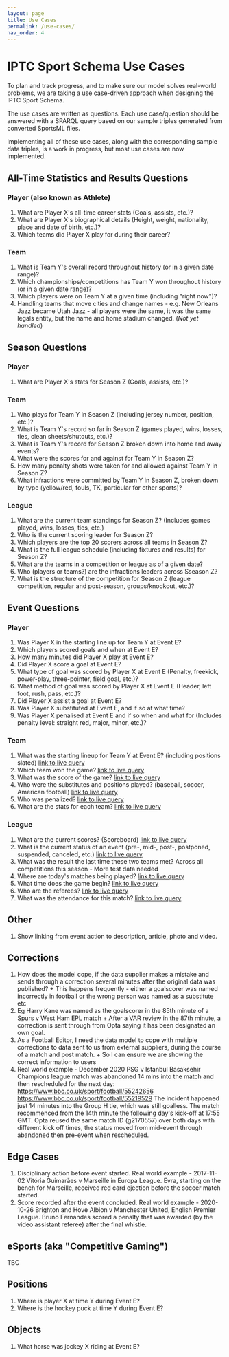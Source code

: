```yaml
---
layout: page
title: Use Cases
permalink: /use-cases/
nav_order: 4
---
```

# IPTC Sport Schema Use Cases

To plan and track progress, and to make sure our model solves real-world problems, we are taking a use case-driven approach when
designing the IPTC Sport Schema.

The use cases are written as questions. Each use case/question should be answered with a SPARQL query based on our sample triples generated from converted SportsML files. 

Implementing all of these use cases, along with the corresponding sample data triples, is a work in progress, but most use cases are now implemented.

## All-Time Statistics and Results Questions

### Player (also known as Athlete)
1. What are Player X's all-time career stats (Goals, assists, etc.)?
1. What are Player X's biographical details (Height, weight, nationality, place and date of birth, etc.)?
1. Which teams did Player X play for during their career?

### Team
1. What is Team Y's overall record throughout history (or in a given date range)?
1. Which championships/competitions has Team Y won throughout history (or in a given date range)?
1. Which players were on Team Y at a given time (including "right now")?
1. Handling teams that move cities and change names - e.g. New Orleans Jazz became Utah Jazz - all players were the same, it was the same legals entity, but the name and home stadium changed. (*Not yet handled*)

## Season Questions 

### Player
1. What are Player X's stats for Season Z (Goals, assists, etc.)?

### Team
1. Who plays for Team Y in Season Z (including jersey number, position, etc.)?
1. What is Team Y's record so far in Season Z (games played, wins, losses, ties, clean sheets/shutouts, etc.)?
1. What is Team Y's record for Season Z broken down into home and away events?
1. What were the scores for and against for Team Y in Season Z?
1. How many penalty shots were taken for and allowed against Team Y in Season Z?
1. What infractions were committed by Team Y in Season Z, broken down by type (yellow/red, fouls, TK, particular for other sports)?

### League
1. What are the current team standings for Season Z? (Includes games played, wins, losses, ties, etc.)
1. Who is the current scoring leader for Season Z?
1. Which players are the top 20 scorers across all teams in Season Z?
1. What is the full league schedule (including fixtures and results) for Season Z?
1. What are the teams in a competition or league as of a given date?
1. Who (players or teams?) are the infractions leaders across Sseason Z?
1. What is the structure of the competition for Season Z (league competition, regular and post-season, groups/knockout, etc.)?

## Event Questions 

### Player
1. Was Player X in the starting line up for Team Y at Event E?
1. Which players scored goals and when at Event E?
1. How many minutes did Player X play at Event E?
1. Did Player X score a goal at Event E?
1. What type of goal was scored by Player X at Event E (Penalty, freekick, power-play, three-pointer, field goal, etc.)?
1. What method of goal was scored by Player X at Event E (Header, left foot, rush, pass, etc.)?
1. Did Player X assist a goal at Event E?
1. Was Player X substituted at Event E, and if so at what time?
1. Was Player X penalised at Event E and if so when and what for (Includes penalty level: straight red, major, minor, etc.)?

### Team
1. What was the starting lineup for Team Y at Event E? (including positions slated)
[link to live query](http://sport.iptc.org/dataset.html?tab=query&ds=/sport#query=%23+Use+case%3A+Event+%2F+Team+%2F+1.+What+is+the+starting+lineup%3F+(including+position+slated)%0A%23+https%3A%2F%2Fgithub.com%2Fiptc%2Fsport-model%2Fwiki%2FUse-Cases%0A%0APREFIX+rdf%3A++%3Chttp%3A%2F%2Fwww.w3.org%2F1999%2F02%2F22-rdf-syntax-ns%23%3E%0APREFIX+rdfs%3A++%3Chttp%3A%2F%2Fwww.w3.org%2F2000%2F01%2Frdf-schema%23%3E%0APREFIX+sport%3A+%3Chttps%3A%2F%2Fsportschema.org%2Fontologies%2Fmain%2F%3E%0APREFIX+spstat%3A+%3Chttps%3A%2F%2Fsportschema.org%2Fontologies%2Fcorestatistics%2F%3E%0APREFIX+spsocpos%3A+%3Chttp%3A%2F%2Fcv.iptc.org%2Fnewscodes%2Fspsocpos%2F%3E%0A%0ASELECT+%3FteamName+%3FplayerName+%3FeventPosition%0AWHERE+%7B%0A++++%3Fevent+rdf%3Atype+sport%3AEvent+%3B%0A+++++++++++rdfs%3Alabel+%3FeventName+%3B%0A+++++++++++sport%3Aparticipation+%3FteamParticipation+%3B%0A+++++++++++sport%3Aparticipation+%3FindividualParticipation+.%0A++++%3FteamParticipation+rdf%3Atype+sport%3ATeamParticipation+%3B%0A+++++++++++++++++++sport%3AparticipationBy+%3Fteam+.%0A++++%3Fteam+rdf%3Atype+sport%3ATeam+%3B%0A++++++++++rdfs%3Alabel+%3FteamName+.%0A++++%3FplayerMembership+rdf%3Atype+sport%3AIndividualMembership+%3B%0A++++++++++++sport%3Amember+%3Fplayer+%3B%0A++++++++++++sport%3AmembershipOf+%3Fteam+.%0A++++%3FindividualParticipation+rdf%3Atype+sport%3AIndividualParticipation+%3B%0A+++++++++++++++++++++sport%3AparticipationBy+%3Fplayer+%3B%0A+++++++++++++++++++++sport%3AplayerStatus+%3Chttp%3A%2F%2Fcv.iptc.org%2Fnewscodes%2Fspplayerstatus%2Fstarter%3E+%3B%0A+++++++++++++++++++++sport%3ApositionEvent+%3FeventPosition+.%0A++++%3Fplayer+rdf%3Atype+sport%3AAthlete+%3B%0A++++++++++++rdfs%3Alabel+%3FplayerName+.%0A++++FILTER+(%3Fevent+%3D+%3Chttp%3A%2F%2Fexample.com%2FEvent%2FE2128610%3E)%0A%7D%0AORDER+BY+%3FteamName+%3FplayerName%0A)
1. Which team won the game?
[link to live query](http://sport.iptc.org/dataset.html?tab=query&ds=/sport#query=prefix+rdf%3A+%3Chttp%3A%2F%2Fwww.w3.org%2F1999%2F02%2F22-rdf-syntax-ns%23%3E%0Aprefix+rdfs%3A+%3Chttp%3A%2F%2Fwww.w3.org%2F2000%2F01%2Frdf-schema%23%3E%0Aprefix+sport%3A+%3Chttp%3A%2F%2Fwww.iptc.org%2Fontologies%2FSport%2F%3E%0Aprefix+spstat%3A+%3Chttp%3A%2F%2Fcv.iptc.org%2Fnewscodes%2Fspstat%2F%3E%0Aprefix+spsocpos%3A+%3Cundefined%3E%0A%0A%23+Use+case%3A+Event+%2F+Team+%2F+1.+What+is+the+starting+lineup%3F+(including+position+slated)%0A%23+https%3A%2F%2Fgithub.com%2Fiptc%2Fsport-model%2Fwiki%2FUse-Cases%0ASELECT+%3FteamName+%3FplayerName+%3FplayerPos%0AWHERE+%7B+%0A++++%3Fevent+rdf%3Atype+sport%3AEvent+%3B%0A+++++++++++sport%3Aparticipation+%3Fplayerperf+.%0A++++%3Fplayerperf+sport%3AparticipationBy+%3Fplayer+%3B%0A++++++++++++++++rdf%3Atype+sport%3AIndividualParticipation+.%0A++++%3Fplayer+rdfs%3Alabel+%3FplayerName+%3B+%0A++++++++++++rdf%3Atype+sport%3AAthlete+.+%0A++++%3Fplayerperf+sport%3Astatus+%3Chttp%3A%2F%2Fcv.iptc.org%2Fnewscodes%2Fspperstatus%2Fstarter%3E+.%0A++++%3Fteam+sport%3Amembership+%3Fmembers+.+%0A++++%3Fmembers+sport%3AmembershipBy+%3Fplayer+%3B%0A+++++++++++++sport%3ApositionRegular+%3FplayerPos+%3B%0A+++++++++++++sport%3AmembershipOf+%3Fteam+.%0A++++%3Fteam+rdf%3Atype+sport%3ATeam+%3B%0A++++++++++rdfs%3Alabel+%3FteamName+.%0A%7D%0AORDER+BY+%3FteamName+%3FplayerName)
1. What was the score of the game? [link to live query](http://sport.iptc.org/dataset.html?tab=query&ds=/sport#query=%23+Use+case%3A+Event+%2F+Team+%2F+What+was+the+score+of+the+game%3F%0A%23+https%3A%2F%2Fgithub.com%2Fiptc%2Fsport-model%2Fwiki%2FUse-Cases%0A%0APREFIX+rdf%3A++%3Chttp%3A%2F%2Fwww.w3.org%2F1999%2F02%2F22-rdf-syntax-ns%23%3E%0APREFIX+rdfs%3A++%3Chttp%3A%2F%2Fwww.w3.org%2F2000%2F01%2Frdf-schema%23%3E%0APREFIX+sport%3A+%3Chttps%3A%2F%2Fsportschema.org%2Fontologies%2Fmain%2F%3E%0A%0ASELECT+%3FteamName+%3Fscore%0AWHERE+%7B%0A++++%3Fevent+rdf%3Atype+sport%3AEvent+%3B%0A+++++++++++sport%3Aparticipation+%3FteamParticipation+.%0A++++%3FteamParticipation+rdf%3Atype+sport%3ATeamParticipation+%3B%0A+++++++++++++++++++++++sport%3AparticipationBy+%3Fteam+%3B%0A+++++++++++++++++++++++sport%3Ascore+%3Fscore+.%0A++++%3Fteam+rdf%3Atype+sport%3ATeam+%3B%0A++++++++++rdfs%3Alabel+%3FteamName+.%0A++++FILTER+(%3Fevent+%3D+%3Chttp%3A%2F%2Fexample.com%2FEvent%2FE2128468%3E)%0A%7D%0A)
1. Who were the substitutes and positions played? (baseball, soccer, American football) [link to live query](http://sport.iptc.org/dataset.html?tab=query&ds=/sport#query=prefix+rdf%3A+%3Chttp%3A%2F%2Fwww.w3.org%2F1999%2F02%2F22-rdf-syntax-ns%23%3E%0Aprefix+rdfs%3A+%3Chttp%3A%2F%2Fwww.w3.org%2F2000%2F01%2Frdf-schema%23%3E%0Aprefix+sport%3A+%3Chttp%3A%2F%2Fwww.iptc.org%2Fontologies%2FSport%2F%3E%0Aprefix+spstat%3A+%3Chttp%3A%2F%2Fcv.iptc.org%2Fnewscodes%2Fspstat%2F%3E%0Aprefix+spsocpos%3A+%3Cundefined%3E%0A%0A%23+Use+case%3A+Event+%2F+Team+%2F+1.+What+is+the+starting+lineup%3F+(including+position+slated)%0A%23+https%3A%2F%2Fgithub.com%2Fiptc%2Fsport-model%2Fwiki%2FUse-Cases%0ASELECT+%3FteamName+%3FplayerName+%3FplayerPos%0AWHERE+%7B+%0A++++%3Fevent+rdf%3Atype+sport%3AEvent+%3B%0A+++++++++++sport%3Aparticipation+%3Fplayerperf+.%0A++++%3Fplayerperf+sport%3AparticipationBy+%3Fplayer+%3B%0A++++++++++++++++rdf%3Atype+sport%3AIndividualParticipation+.%0A++++%3Fplayer+rdfs%3Alabel+%3FplayerName+%3B+%0A++++++++++++rdf%3Atype+sport%3AAthlete+.+%0A++++%3Fplayerperf+sport%3Astatus+%3Chttp%3A%2F%2Fcv.iptc.org%2Fnewscodes%2Fspperstatus%2Fstarter%3E+.%0A++++%3Fteam+sport%3Amembership+%3Fmembers+.+%0A++++%3Fmembers+sport%3AmembershipBy+%3Fplayer+%3B%0A+++++++++++++sport%3ApositionRegular+%3FplayerPos+%3B%0A+++++++++++++sport%3AmembershipOf+%3Fteam+.%0A++++%3Fteam+rdf%3Atype+sport%3ATeam+%3B%0A++++++++++rdfs%3Alabel+%3FteamName+.%0A%7D%0AORDER+BY+%3FteamName+%3FplayerName)
1. Who was penalized? [link to live query](http://sport.iptc.org/dataset.html?tab=query&ds=/sport#query=prefix+rdf%3A+%3Chttp%3A%2F%2Fwww.w3.org%2F1999%2F02%2F22-rdf-syntax-ns%23%3E%0Aprefix+rdfs%3A+%3Chttp%3A%2F%2Fwww.w3.org%2F2000%2F01%2Frdf-schema%23%3E%0Aprefix+sport%3A+%3Chttp%3A%2F%2Fwww.iptc.org%2Fontologies%2FSport%2F%3E%0Aprefix+spstat%3A+%3Chttp%3A%2F%2Fcv.iptc.org%2Fnewscodes%2Fspstat%2F%3E%0Aprefix+spsocpos%3A+%3Cundefined%3E%0A%0A%23+Use+case%3A+Event+%2F+Team+%2F+1.+What+is+the+starting+lineup%3F+(including+position+slated)%0A%23+https%3A%2F%2Fgithub.com%2Fiptc%2Fsport-model%2Fwiki%2FUse-Cases%0ASELECT+%3FteamName+%3FplayerName+%3FplayerPos%0AWHERE+%7B+%0A++++%3Fevent+rdf%3Atype+sport%3AEvent+%3B%0A+++++++++++sport%3Aparticipation+%3Fplayerperf+.%0A++++%3Fplayerperf+sport%3AparticipationBy+%3Fplayer+%3B%0A++++++++++++++++rdf%3Atype+sport%3AIndividualParticipation+.%0A++++%3Fplayer+rdfs%3Alabel+%3FplayerName+%3B+%0A++++++++++++rdf%3Atype+sport%3AAthlete+.+%0A++++%3Fplayerperf+sport%3Astatus+%3Chttp%3A%2F%2Fcv.iptc.org%2Fnewscodes%2Fspperstatus%2Fstarter%3E+.%0A++++%3Fteam+sport%3Amembership+%3Fmembers+.+%0A++++%3Fmembers+sport%3AmembershipBy+%3Fplayer+%3B%0A+++++++++++++sport%3ApositionRegular+%3FplayerPos+%3B%0A+++++++++++++sport%3AmembershipOf+%3Fteam+.%0A++++%3Fteam+rdf%3Atype+sport%3ATeam+%3B%0A++++++++++rdfs%3Alabel+%3FteamName+.%0A%7D%0AORDER+BY+%3FteamName+%3FplayerName)
1. What are the stats for each team? [link to live query](http://sport.iptc.org/dataset.html?tab=query&ds=/sport#query=prefix+rdf%3A+%3Chttp%3A%2F%2Fwww.w3.org%2F1999%2F02%2F22-rdf-syntax-ns%23%3E%0Aprefix+rdfs%3A+%3Chttp%3A%2F%2Fwww.w3.org%2F2000%2F01%2Frdf-schema%23%3E%0Aprefix+sport%3A+%3Chttp%3A%2F%2Fwww.iptc.org%2Fontologies%2FSport%2F%3E%0Aprefix+spstat%3A+%3Chttp%3A%2F%2Fcv.iptc.org%2Fnewscodes%2Fspstat%2F%3E%0Aprefix+spsocpos%3A+%3Cundefined%3E%0A%0A%23+Use+case%3A+Event+%2F+Team+%2F+1.+What+is+the+starting+lineup%3F+(including+position+slated)%0A%23+https%3A%2F%2Fgithub.com%2Fiptc%2Fsport-model%2Fwiki%2FUse-Cases%0ASELECT+%3FteamName+%3FplayerName+%3FplayerPos%0AWHERE+%7B+%0A++++%3Fevent+rdf%3Atype+sport%3AEvent+%3B%0A+++++++++++sport%3Aparticipation+%3Fplayerperf+.%0A++++%3Fplayerperf+sport%3AparticipationBy+%3Fplayer+%3B%0A++++++++++++++++rdf%3Atype+sport%3AIndividualParticipation+.%0A++++%3Fplayer+rdfs%3Alabel+%3FplayerName+%3B+%0A++++++++++++rdf%3Atype+sport%3AAthlete+.+%0A++++%3Fplayerperf+sport%3Astatus+%3Chttp%3A%2F%2Fcv.iptc.org%2Fnewscodes%2Fspperstatus%2Fstarter%3E+.%0A++++%3Fteam+sport%3Amembership+%3Fmembers+.+%0A++++%3Fmembers+sport%3AmembershipBy+%3Fplayer+%3B%0A+++++++++++++sport%3ApositionRegular+%3FplayerPos+%3B%0A+++++++++++++sport%3AmembershipOf+%3Fteam+.%0A++++%3Fteam+rdf%3Atype+sport%3ATeam+%3B%0A++++++++++rdfs%3Alabel+%3FteamName+.%0A%7D%0AORDER+BY+%3FteamName+%3FplayerName)

### League
1. What are the current scores? (Scoreboard) [link to live query](http://sport.iptc.org/dataset.html?tab=query&ds=/sport#query=prefix+rdf%3A+%3Chttp%3A%2F%2Fwww.w3.org%2F1999%2F02%2F22-rdf-syntax-ns%23%3E%0Aprefix+rdfs%3A+%3Chttp%3A%2F%2Fwww.w3.org%2F2000%2F01%2Frdf-schema%23%3E%0Aprefix+sport%3A+%3Chttp%3A%2F%2Fwww.iptc.org%2Fontologies%2FSport%2F%3E%0Aprefix+spstat%3A+%3Chttp%3A%2F%2Fcv.iptc.org%2Fnewscodes%2Fspstat%2F%3E%0Aprefix+xsd%3A+%3Chttp%3A%2F%2Fwww.w3.org%2F2001%2FXMLSchema%23%3E%0A%0A%23+Use+case%3A+Event+%2F+League+%2F+1.+What+are+the+current+scores%3F+(Scoreboard)%0A%23+https%3A%2F%2Fgithub.com%2Fiptc%2Fsport-model%2Fwiki%2FUse-Cases%0A+%0ASELECT+(CONCAT(STR(YEAR(%3Fdate))%2C%22-%22%2CSTR(MONTH(%3Fdate))%2C%22-%22%2CSTR(DAY(%3Fdate)))+as+%3FdisplayDate)%0A+++++++(CONCAT(STR(HOURS(%3Fdate))%2C%22%3A%22%2CSTR(MINUTES(%3Fdate)))+as+%3FdisplayTime)%0A+++++++(CONCAT(%3FhomeTeamName%2C%22+v+%22%2C%3FawayTeamName)+as+%3Fmatch)%0A+++++++%3FhomeTeamScore+%3FawayTeamScore%0AWHERE%0A%7B%0A++++%3Fevent+rdf%3Atype+sport%3AEvent+.%0A++++%3Fevent+sport%3AstartDate+%3Fdate+.%0A++++%3Fevent+sport%3Aparticipation+%3FhomeTeamParticipation+.%0A++++%3FhomeTeamParticipation+rdf%3Atype+sport%3ATeamParticipation+.%0A++++%3FhomeTeamParticipation+sport%3AparticipationBy+%3FhomeTeam+.%0A++++%3FhomeTeamParticipation+sport%3Aalignment+%22home%22+.%0A++++%3FhomeTeamParticipation+spstat%3Ascore+%3FhomeTeamScore+.%0A++++%3FhomeTeam+rdf%3Atype+sport%3ATeam+.%0A++++%3FhomeTeam+rdfs%3Alabel+%3FhomeTeamName+.%0A++++%3Fevent+sport%3Aparticipation+%3FawayTeamParticipation+.%0A++++%3FawayTeamParticipation+rdf%3Atype+sport%3ATeamParticipation+.%0A++++%3FawayTeamParticipation+sport%3AparticipationBy+%3FawayTeam+.%0A++++%3FawayTeamParticipation+sport%3Aalignment+%22away%22+.%0A++++%3FawayTeamParticipation+spstat%3Ascore+%3FawayTeamScore+.%0A++++%3FawayTeam+rdf%3Atype+sport%3ATeam+.%0A++++%3FawayTeam+rdfs%3Alabel+%3FawayTeamName+.%0A++++%3Fevent+sport%3Asite+%3Fsite+.%0A++++%3Fsite+rdf%3Atype+sport%3ASite+.%0A++++%3Fsite+rdfs%3Alabel+%3FsiteName+.%0A++++FILTER+(+%3Fdate+%3E+%222021-02-15T00%3A00%3A00Z%22%5E%5Exsd%3AdateTime+)%0A++++FILTER+(+%3Fdate+%3C+%222021-02-16T00%3A00%3A00Z%22%5E%5Exsd%3AdateTime+)%0A%7D%0A)
1. What is the current status of an event (pre-, mid-, post-, postponed, suspended, canceled, etc.) [link to live query](http://sport.iptc.org/dataset.html?tab=query&ds=/sport#query=prefix+rdf%3A+%3Chttp%3A%2F%2Fwww.w3.org%2F1999%2F02%2F22-rdf-syntax-ns%23%3E%0Aprefix+rdfs%3A+%3Chttp%3A%2F%2Fwww.w3.org%2F2000%2F01%2Frdf-schema%23%3E%0Aprefix+sport%3A+%3Chttp%3A%2F%2Fwww.iptc.org%2Fontologies%2FSport%2F%3E%0Aprefix+spstat%3A+%3Chttp%3A%2F%2Fcv.iptc.org%2Fnewscodes%2Fspstat%2F%3E%0Aprefix+xsd%3A+%3Chttp%3A%2F%2Fwww.w3.org%2F2001%2FXMLSchema%23%3E%0A%0A%23+Use+case%3A+Event+%2F+League+%2F+2.+What+is+the+current+status+of+an+event+(pre-%2C+mid-%2C+post-%2C+postponed%2C+suspended%2C+canceled%2C+etc.)%0A%23+https%3A%2F%2Fgithub.com%2Fiptc%2Fsport-model%2Fwiki%2FUse-Cases%0ASELECT+(CONCAT(STR(YEAR(%3Fdate))%2C%22-%22%2CSTR(MONTH(%3Fdate))%2C%22-%22%2CSTR(DAY(%3Fdate)))+as+%3FdisplayDate)%0A+++++++(CONCAT(STR(HOURS(%3Fdate))%2C%22%3A%22%2CSTR(MINUTES(%3Fdate)))+as+%3FdisplayTime)%0A+++++++(CONCAT(%3FhomeTeamName%2C%22+v+%22%2C%3FawayTeamName)+as+%3Fmatch)%0A+++++++%3Fstatus%0AWHERE%0A%7B%0A++++%3Fevent+rdf%3Atype+sport%3AEvent+.%0A++++%3Fevent+sport%3AstartDate+%3Fdate+.%0A++++%3Fevent+sport%3Aparticipation+%3FhomeTeamParticipation+.%0A++++%3FhomeTeamParticipation+rdf%3Atype+sport%3ATeamParticipation+.%0A++++%3FhomeTeamParticipation+sport%3AparticipationBy+%3FhomeTeam+.%0A++++%3FhomeTeamParticipation+sport%3Aalignment+%22home%22+.%0A++++%3FhomeTeamParticipation+spstat%3Ascore+%3FhomeTeamScore+.%0A++++%3FhomeTeam+rdf%3Atype+sport%3ATeam+.%0A++++%3FhomeTeam+rdfs%3Alabel+%3FhomeTeamName+.%0A++++%3Fevent+sport%3Aparticipation+%3FawayTeamParticipation+.%0A++++%3FawayTeamParticipation+rdf%3Atype+sport%3ATeamParticipation+.%0A++++%3FawayTeamParticipation+sport%3AparticipationBy+%3FawayTeam+.%0A++++%3FawayTeamParticipation+sport%3Aalignment+%22away%22+.%0A++++%3FawayTeamParticipation+spstat%3Ascore+%3FawayTeamScore+.%0A++++%3FawayTeam+rdf%3Atype+sport%3ATeam+.%0A++++%3FawayTeam+rdfs%3Alabel+%3FawayTeamName+.%0A++++%3Fevent+sport%3AeventStatus+%3Fstatus+.%0A++++FILTER+(+%3Fdate+%3E+%222021-04-25T00%3A00%3A00Z%22%5E%5Exsd%3AdateTime+)%0A++++FILTER+(+%3Fdate+%3C+%222021-04-26T00%3A00%3A00Z%22%5E%5Exsd%3AdateTime+)%0A%7D%0AORDER+BY+%3FdisplayDate+%3FdisplayTime%0A)
1. What was the result the last time these two teams met? Across all competitions this season - More test data needed
1. Where are today's matches being played? [link to live query](http://sport.iptc.org/dataset.html?tab=query&ds=/sport#query=prefix+rdf%3A+%3Chttp%3A%2F%2Fwww.w3.org%2F1999%2F02%2F22-rdf-syntax-ns%23%3E%0Aprefix+rdfs%3A+%3Chttp%3A%2F%2Fwww.w3.org%2F2000%2F01%2Frdf-schema%23%3E%0Aprefix+sport%3A+%3Chttp%3A%2F%2Fwww.iptc.org%2Fontologies%2FSport%2F%3E%0Aprefix+xsd%3A+%3Chttp%3A%2F%2Fwww.w3.org%2F2001%2FXMLSchema%23%3E%0A%0A%23+Use+case%3A+Event+%2F+League+%2F+4.+Where+are+today's+matches+being+played%3F%0A%23+https%3A%2F%2Fgithub.com%2Fiptc%2Fsport-model%2Fwiki%2FUse-Cases%0ASELECT+(CONCAT(STR(YEAR(%3Fdate))%2C%22-%22%2CSTR(MONTH(%3Fdate))%2C%22-%22%2CSTR(DAY(%3Fdate)))+as+%3FdisplayDate)%0A+++++++(CONCAT(STR(HOURS(%3Fdate))%2C%22%3A%22%2CSTR(MINUTES(%3Fdate)))+as+%3FdisplayTime)+%0A+++++++(CONCAT(%3FhomeTeamName%2C%22+v+%22%2C%3FawayTeamName)+as+%3Fmatch)+%0A+++++++%3FsiteName%0AWHERE++%0A%7B%0A++++%3Fevent+rdf%3Atype+sport%3AEvent+.%0A++++%3Fevent+sport%3AstartDate+%3Fdate+.%0A++++%3Fevent+sport%3Aparticipation+%3FhomeTeamParticipation+.%0A++++%3FhomeTeamParticipation+rdf%3Atype+sport%3ATeamParticipation+.%0A++++%3FhomeTeamParticipation+sport%3AparticipationBy+%3FhomeTeam+.%0A++++%3FhomeTeamParticipation+sport%3Aalignment+%22home%22+.%0A++++%3FhomeTeam+rdf%3Atype+sport%3ATeam+.%0A++++%3FhomeTeam+rdfs%3Alabel+%3FhomeTeamName+.%0A++++%3Fevent+sport%3Aparticipation+%3FawayTeamParticipation+.%0A++++%3FawayTeamParticipation+rdf%3Atype+sport%3ATeamParticipation+.%0A++++%3FawayTeamParticipation+sport%3AparticipationBy+%3FawayTeam+.%0A++++%3FawayTeamParticipation+sport%3Aalignment+%22away%22+.%0A++++%3FawayTeam+rdf%3Atype+sport%3ATeam+.%0A++++%3FawayTeam+rdfs%3Alabel+%3FawayTeamName+.%0A++++%3Fevent+sport%3Asite+%3Fsite+.%0A++++%3Fsite+rdf%3Atype+sport%3ASite+.%0A++++%3Fsite+rdfs%3Alabel+%3FsiteName+.%0A++++FILTER+(+%3Fdate+%3E+%222014-10-04T00%3A00%3A00Z%22%5E%5Exsd%3AdateTime+)%0A++++FILTER+(+%3Fdate+%3C+%222014-10-05T00%3A00%3A00Z%22%5E%5Exsd%3AdateTime+)%0A%7D%0AORDER+BY+%3Fweek+%3FdisplayDate+%3FdisplayTime)
1. What time does the game begin? [link to live query](http://sport.iptc.org/dataset.html?tab=query&ds=/sport#query=prefix+rdf%3A+%3Chttp%3A%2F%2Fwww.w3.org%2F1999%2F02%2F22-rdf-syntax-ns%23%3E%0Aprefix+sport%3A+%3Chttp%3A%2F%2Fwww.iptc.org%2Fontologies%2FSport%2F%3E%0A%0A%23+Use+case%3A+Event+%2F+League+%2F+5.+What+time+does+the+game+begin%3F%0A%23+https%3A%2F%2Fgithub.com%2Fiptc%2Fsport-model%2Fwiki%2FUse-Cases%0ASELECT+(CONCAT(STR(HOURS(%3Fdate))%2C%22%3A%22%2CSTR(MINUTES(%3Fdate)))+as+%3FdisplayTime)%0AWHERE%0A%7B%0A++++%3Fevent+rdf%3Atype+sport%3AEvent+.%0A++++%3Fevent+sport%3AstartDate+%3Fdate+.%0A++++FILTER+(+%3Fevent+%3D+%3Chttp%3A%2F%2Fexample.com%2FEvent%2FE755363%3E+)%0A%7D%0A)
1. Who are the referees? [link to live query](http://sport.iptc.org/dataset.html?tab=query&ds=/sport#query=%23+Use+case%3A+Event+%2F+League+%2F+6.+Who+are+the+referees%3F%0A%23+https%3A%2F%2Fgithub.com%2Fiptc%2Fsport-model%2Fwiki%2FUse-Cases%0A%0APREFIX+rdf%3A++%3Chttp%3A%2F%2Fwww.w3.org%2F1999%2F02%2F22-rdf-syntax-ns%23%3E%0APREFIX+rdfs%3A++%3Chttp%3A%2F%2Fwww.w3.org%2F2000%2F01%2Frdf-schema%23%3E%0APREFIX+sport%3A+%3Chttps%3A%2F%2Fsportschema.org%2Fontologies%2Fmain%2F%3E%0A%0ASELECT+%3FofficialName+%3FofficialPosition%0AWHERE%0A%7B%0A++++%3Fevent+rdf%3Atype+sport%3AEvent+%3B%0A+++++++++++sport%3Aparticipation+%3FofficialParticipation+.%0A++++%3FofficialParticipation+rdf%3Atype+sport%3AOfficialParticipation+%3B%0A+++++++++++++++++++++++++++sport%3AparticipationBy+%3Fofficial+%3B%0A+++++++++++++++++++++++++++sport%3ApositionEvent+%3FofficialPosition+.%0A++++%3Fofficial+rdf%3Atype+sport%3AOfficial+%3B%0A++++++++++++++rdfs%3Alabel+%3FofficialName+.%0A++++FILTER+(+%3Fevent+%3D+%3Chttp%3A%2F%2Fexample.com%2FEvent%2FE755363%3E+)%0A%7D)
1. What was the attendance for this match? [link to live query](http://sport.iptc.org/dataset.html?tab=query&ds=/sport#query=prefix+rdf%3A+%3Chttp%3A%2F%2Fwww.w3.org%2F1999%2F02%2F22-rdf-syntax-ns%23%3E%0Aprefix+sport%3A+%3Chttp%3A%2F%2Fwww.iptc.org%2Fontologies%2FSport%2F%3E%0A%0A%23+Use+case%3A+Event+%2F+League+%2F+7.+What+was+the+attendance+for+this+match%3F%0A%23+https%3A%2F%2Fgithub.com%2Fiptc%2Fsport-model%2Fwiki%2FUse-Cases%0ASELECT+%3Fattendance%0AWHERE%0A%7B%0A++++%3Fevent+rdf%3Atype+sport%3AEvent+.%0A++++%3Fevent+sport%3AstartDate+%3Fdate+.%0A++++%3Fevent+sport%3Aattendance+%3Fattendance+.%0A++++FILTER+(+%3Fevent+%3D+%3Chttp%3A%2F%2Fexample.com%2FEvent%2FE755363%3E+)%0A%7D%0A)

## Other
1. Show linking from event action to description, article, photo and video.

## Corrections
1. How does the model cope, if the data supplier makes a mistake and sends through a correction several minutes after the original data was published? +
This happens frequently - either a goalscorer was named incorrectly in football or the wrong person was named as a substitute etc
1. Eg Harry Kane was named as the goalscorer in the 85th minute of a Spurs v West Ham EPL match +
After a VAR review in the 87th minute, a correction is sent through from Opta saying it has been designated an own goal.
1. As a Football Editor, I need the data model to cope with multiple corrections to data sent to us from external suppliers, 
during the course of a match and post match. + 
So I can ensure we are showing the correct information to users
1. Real world example - December 2020
PSG v Istanbul Basaksehir Champions league match was abandoned 14 mins into the match and then rescheduled for the next day: 
https://www.bbc.co.uk/sport/football/55242656
https://www.bbc.co.uk/sport/football/55219529
The incident happened just 14 minutes into the Group H tie, which was still goalless. The match recommenced from the 14th minute the following day's kick-off at 17:55 GMT. Opta reused the same match ID (g2170557) over both days with different kick off times, the status moved from mid-event through abandoned then pre-event when rescheduled. 

## Edge Cases
1. Disciplinary action before event started. Real world example - 2017-11-02 Vitória Guimarães v Marseille in Europa League. Evra, starting on the bench for Marseille, received red card ejection before the soccer match started.
1. Score recorded after the event concluded. Real world example - 2020-10-26 Brighton and Hove Albion v Manchester United, English Premier League. Bruno Fernandes scored a penalty that was awarded (by the video assistant referee) after the final whistle.

## eSports (aka "Competitive Gaming")

TBC

## Positions

1. Where is player X at time Y during Event E?
2. Where is the hockey puck at time Y during Event E?

## Objects

1. What horse was jockey X riding at Event E?

